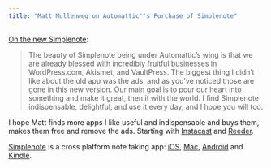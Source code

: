 ```yaml
---
title: "Matt Mullenweg on Automattic''s Purchase of Simplenote"
---
```

<p><a href="https://ma.tt/2013/09/on-the-new-simplenote/">On the new Simplenote</a>:</p>
<blockquote><p>
  The beauty of Simplenote being under Automattic’s wing is that we are already blessed with incredibly fruitful businesses in WordPress.com, Akismet, and VaultPress. The biggest thing I didn’t like about the old app was the ads, and as you’ve noticed those are gone in this new version. Our main goal is to pour our heart into something and make it great, then it with the world. I find Simplenote indispensable, delightful, and use it every day, and I hope you will too.
</p></blockquote>
<p>I hope Matt finds more apps I like useful and indispensable and buys them, makes them free and remove the ads. Starting with <a href="https://itunes.apple.com/ca/app/instacast-4-podcast-client/id577056377?mt=8&uo=4&at=10l4Ki" target="itunes_store">Instacast</a> and <a href="https://itunes.apple.com/ca/app/reeder-2/id697846300?mt=8&uo=4&at=10l4Ki" target="itunes_store">Reeder</a>.</p>
<p><a href="https://simplenote.com">Simplenote</a> is a cross platform note taking app: <a href="https://itunes.apple.com/ca/app/simplenote/id289429962?mt=8&uo=4&at=10l4Ki" target="itunes_store">iOS</a>, <a href="https://itunes.apple.com/us/app/simplenote/id692867256?ls=1&mt=12">Mac</a>, <a href="https://play.google.com/store/apps/details?id=com.automattic.simplenote">Android</a> and <a href="https://www.amazon.com/gp/product/B00F0QZQU8">Kindle</a>.</p>
